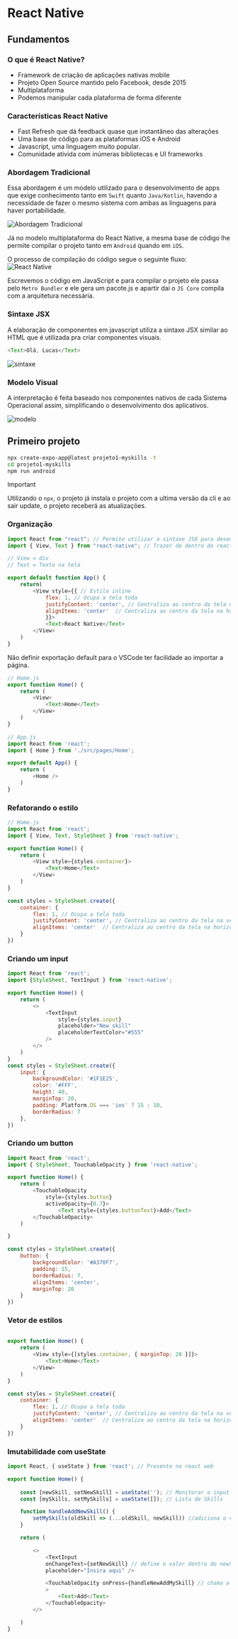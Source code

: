 # React Native

## Fundamentos

### O que é React Native?

- Framework de criação de aplicações nativas mobile
- Projeto Open Source mantido pelo Facebook, desde 2015
- Multiplataforma
- Podemos manipular cada plataforma de forma diferente

### Características React Native

- Fast Refresh que dá feedback quase que instantâneo das alterações
- Uma base de código para as plataformas iOS e Android
- Javascript, uma linguagem muito popular.
- Comunidade ativida com inúmeras bibliotecas e UI frameworks

### Abordagem Tradicional

Essa abordagem é um modelo utilizado para o desenvolvimento de apps que exige conhecimento tanto em `Swift` quanto `Java/Kotlin`, havendo a necessidade de fazer o mesmo sistema com ambas as linguagens para haver portabilidade.

![Abordagem Tradicional](assets/image.png)

Já no modelo multiplataforma do React Native, a mesma base de código lhe permite compilar o projeto tanto em `Android` quando em `iOS`.

O processo de compilação do código segue o seguinte fluxo:
![React Native](assets/image-2.png)

Escrevemos o código em JavaScript e para compilar o projeto ele passa pelo `Metro Bundler` e ele gera um pacote.js e apartir daí o `JS Core` compila com a arquitetura necessária.

### Sintaxe JSX

A elaboração de componentes em javascript utiliza a sintaxe JSX similar ao HTML que é utilizada pra criar componentes visuais.

```javascript
<Text>Olá, Lucas</Text>
```
![sintaxe](assets/image-3.png)

### Modelo Visual

A interpretação é feita baseado nos componentes nativos de cada Sistema Operacional assim, simplificando o desenvolvimento dos aplicativos.

![modelo](assets/image-4.png)

## Primeiro projeto

```bash
npx create-expo-app@latest projeto1-myskills -t
cd projeto1-myskills
npm run android
```

> [!IMPORTANT]
> Utilizando o `npx`, o projeto já instala o projeto com a ultima versão da cli e ao sair update, o projeto receberá as atualizações.

### Organização

```js
import React from "react"; // Permite utilizar a sintaxe JSX para desenvolver interface
import { View, Text } from "react-native"; // Trazer de dentro do react do contexto mobile

// View = div
// Text = Texto na tela

export default function App() {
    return(
        <View style={{ // Estilo inline
            flex: 1, // Ocupa a tela toda
            justifyContent: 'center', // Centraliza ao centro da tela na vertical
            alignItems: 'center'  // Centraliza ao centro da tela na horizontal
            }}>
            <Text>React Native</Text>
        </View>
    )
}
```

Não definir exportação default para o VSCode ter facilidade ao importar a página.

```js
// Home.js 
export function Home() {
    return (
        <View>
            <Text>Home</Text>
        </View>
    )
}

// App.js
import React from 'react';
import { Home } from './src/pages/Home';

export default App() {
    return (
        <Home />
    )
}
```

### Refatorando o estilo

```js
// Home.js 
import React from 'react';
import { View, Text, StyleSheet } from 'react-native'; 

export function Home() {
    return (
        <View style={styles.container}>
            <Text>Home</Text>
        </View>
    )
}

const styles = StyleSheet.create({
    container: {
        flex: 1, // Ocupa a tela toda
        justifyContent: 'center', // Centraliza ao centro da tela na vertical
        alignItems: 'center'  // Centraliza ao centro da tela na horizontal    
    }  
})
```

### Criando um input

```js
import React from 'react';
import {StyleSheet, TextInput } from 'react-native';

export function Home() {
    return (
        <>
            <TextInput
                style={styles.input}
                placeholder="New skill"
                placeholderTextColor="#555"
            />
        </>
    )
} 
const styles = StyleSheet.create({
    input: {
        backgroundColor: '#1F1E25',
        color: '#FFF',
        height: 40,
        marginTop: 20,
        padding: Platform.OS === 'ios' ? 15 : 10,
        borderRadius: 7
    },
})
```
### Criando um button

```js
import React from 'react';
import { StyleSheet, TouchableOpacity } from 'react-native';

export function Home() {
    return (
        <TouchableOpacity 
            style={styles.button}
            activeOpacity={0.7}>
                <Text style={styles.buttonText}>Add</Text>
        </TouchableOpacity>
    )

}

const styles = StyleSheet.create({
    button: {
        backgroundColor: '#A370F7',
        padding: 15,
        borderRadius: 7,
        alignItems: 'center',
        marginTop: 20
    }
})
```

### Vetor de estilos

```js

export function Home() {
    return (
        <View style={[styles.container, { marginTop: 20 }]}>
            <Text>Home</Text>
        </View>
    )
}

const styles = StyleSheet.create({
    container: {
        flex: 1, // Ocupa a tela toda
        justifyContent: 'center', // Centraliza ao centro da tela na vertical
        alignItems: 'center'  // Centraliza ao centro da tela na horizontal    
    }  
})
```

### Imutabilidade com useState

```js
import React, { useState } from 'react'; // Presente no react web

export function Home() {
    
    const [newSkill, setNewSkill] = useState(''); // Monitorar o input
    const [mySkills, setMySkills] = useState([]); // Lista de Skills

    function handleAddNewSkill() {
        setMySkills(oldSkill => (...oldSkill, newSkill)) //adiciona o valor do input dentro do array
    }

    return (

        <>
            <TextInput
            onChangeText={setNewSkill} // define o valor dentro do newSkill
            placeholder="Insira aqui" />

            <TouchableOpacity onPress={handleNewAddMySkill} // chama a função.
            > 
                <Text>Add</Text>
            </TouchableOpacity>
        </>

    )
}

```
